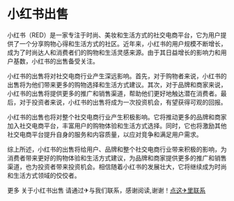 # 小红书出售

小红书（RED）是一家专注于时尚、美妆和生活方式的社交电商平台，它为用户提供了一个分享购物心得和生活方式的社区。近年来，小红书的用户规模不断增长，成为了时尚达人和消费者们的购物和生活灵感来源。由于其日益增长的影响力和用户基数，小红书的出售备受关注。

小红书的出售将对社交电商行业产生深远影响。首先，对于购物者来说，小红书的出售将为他们带来更多的购物选择和生活方式建议。其次，对于品牌和商家来说，小红书的出售将提供更多的推广和销售渠道，帮助他们更好地触达潜在消费者。最后，对于投资者来说，小红书的出售将成为一次投资机会，有望获得可观的回报。

小红书的出售也将对整个社交电商行业产生积极影响。它将推动更多的品牌和商家加入社交电商平台，丰富用户的购物体验和生活方式选择。同时，它也将激励其他社交电商平台提升自身的服务和内容质量，以应对竞争和满足用户需求。

综上所述，小红书的出售将给用户、品牌和整个社交电商行业带来积极的影响，为消费者带来更好的购物体验和生活方式建议，为品牌和商家提供更多的推广和销售渠道，也为投资者带来投资机会。相信随着小红书的发展壮大，它将继续成为时尚和生活方式领域的佼佼者。

更多 关于小红书出售 请通过✈与我们联系，感谢阅读,谢谢！[点这✈里联系](https://add.k02.cc)